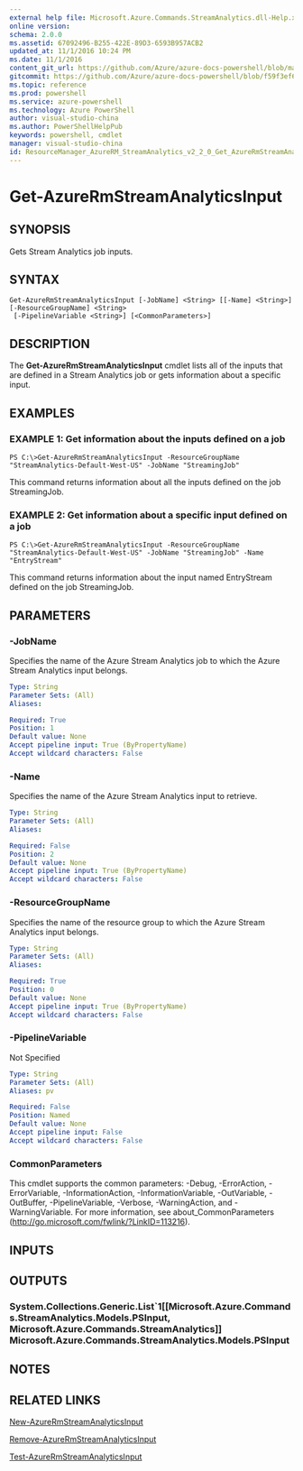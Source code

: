 ```yaml
---
external help file: Microsoft.Azure.Commands.StreamAnalytics.dll-Help.xml
online version: 
schema: 2.0.0
ms.assetid: 67092496-B255-422E-89D3-6593B957ACB2
updated_at: 11/1/2016 10:24 PM
ms.date: 11/1/2016
content_git_url: https://github.com/Azure/azure-docs-powershell/blob/master/azureps-cmdlets-docs/ResourceManager/AzureRM.StreamAnalytics/v2.2.0/Get-AzureRmStreamAnalyticsInput.md
gitcommit: https://github.com/Azure/azure-docs-powershell/blob/f59f3ef60bc592383812213e69fd77ba950759ed/azureps-cmdlets-docs/ResourceManager/AzureRM.StreamAnalytics/v2.2.0/Get-AzureRmStreamAnalyticsInput.md
ms.topic: reference
ms.prod: powershell
ms.service: azure-powershell
ms.technology: Azure PowerShell
author: visual-studio-china
ms.author: PowerShellHelpPub
keywords: powershell, cmdlet
manager: visual-studio-china
id: ResourceManager_AzureRM_StreamAnalytics_v2_2_0_Get_AzureRmStreamAnalyticsInput_md
---
```


# Get-AzureRmStreamAnalyticsInput

## SYNOPSIS
Gets Stream Analytics job inputs.

## SYNTAX

```
Get-AzureRmStreamAnalyticsInput [-JobName] <String> [[-Name] <String>] [-ResourceGroupName] <String>
 [-PipelineVariable <String>] [<CommonParameters>]
```

## DESCRIPTION
The **Get-AzureRmStreamAnalyticsInput** cmdlet lists all of the inputs that are defined in a Stream Analytics job or gets information about a specific input.

## EXAMPLES

### EXAMPLE 1: Get information about the inputs defined on a job
```
PS C:\>Get-AzureRmStreamAnalyticsInput -ResourceGroupName "StreamAnalytics-Default-West-US" -JobName "StreamingJob"
```

This command returns information about all the inputs defined on the job StreamingJob.

### EXAMPLE 2: Get information about a specific input defined on a job
```
PS C:\>Get-AzureRmStreamAnalyticsInput -ResourceGroupName "StreamAnalytics-Default-West-US" -JobName "StreamingJob" -Name "EntryStream"
```

This command returns information about the input named EntryStream defined on the job StreamingJob.

## PARAMETERS

### -JobName
Specifies the name of the Azure Stream Analytics job to which the Azure Stream Analytics input belongs.

```yaml
Type: String
Parameter Sets: (All)
Aliases: 

Required: True
Position: 1
Default value: None
Accept pipeline input: True (ByPropertyName)
Accept wildcard characters: False
```

### -Name
Specifies the name of the Azure Stream Analytics input to retrieve.

```yaml
Type: String
Parameter Sets: (All)
Aliases: 

Required: False
Position: 2
Default value: None
Accept pipeline input: True (ByPropertyName)
Accept wildcard characters: False
```

### -ResourceGroupName
Specifies the name of the resource group to which the Azure Stream Analytics input belongs.

```yaml
Type: String
Parameter Sets: (All)
Aliases: 

Required: True
Position: 0
Default value: None
Accept pipeline input: True (ByPropertyName)
Accept wildcard characters: False
```

### -PipelineVariable
Not Specified

```yaml
Type: String
Parameter Sets: (All)
Aliases: pv

Required: False
Position: Named
Default value: None
Accept pipeline input: False
Accept wildcard characters: False
```

### CommonParameters
This cmdlet supports the common parameters: -Debug, -ErrorAction, -ErrorVariable, -InformationAction, -InformationVariable, -OutVariable, -OutBuffer, -PipelineVariable, -Verbose, -WarningAction, and -WarningVariable. For more information, see about_CommonParameters (http://go.microsoft.com/fwlink/?LinkID=113216).

## INPUTS

## OUTPUTS

### System.Collections.Generic.List`1[[Microsoft.Azure.Commands.StreamAnalytics.Models.PSInput, Microsoft.Azure.Commands.StreamAnalytics]]            Microsoft.Azure.Commands.StreamAnalytics.Models.PSInput

## NOTES

## RELATED LINKS

[New-AzureRmStreamAnalyticsInput](xref:ResourceManager/AzureRM.StreamAnalytics/v2.2.0/New-AzureRmStreamAnalyticsInput.md)

[Remove-AzureRmStreamAnalyticsInput](xref:ResourceManager/AzureRM.StreamAnalytics/v2.2.0/Remove-AzureRmStreamAnalyticsInput.md)

[Test-AzureRmStreamAnalyticsInput](xref:ResourceManager/AzureRM.StreamAnalytics/v2.2.0/Test-AzureRmStreamAnalyticsInput.md)



